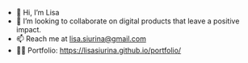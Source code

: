 - 👋 Hi, I’m Lisa
- 💞️ I’m looking to collaborate on digital products that leave a positive impact.
- 📫 Reach me at lisa.siurina@gmail.com 
- 🙌🏽 Portfolio: https://lisasiurina.github.io/portfolio/

<!---
lisasiurina/lisasiurina is a ✨ special ✨ repository because its `README.md` (this file) appears on your GitHub profile.
You can click the Preview link to take a look at your changes.
--->

